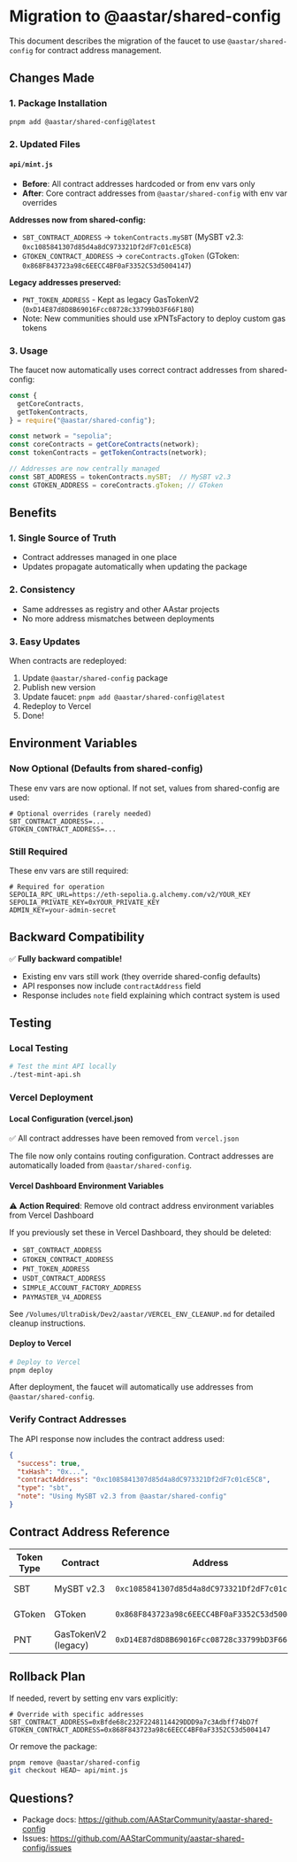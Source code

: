 # Migration to @aastar/shared-config

This document describes the migration of the faucet to use `@aastar/shared-config` for contract address management.

## Changes Made

### 1. Package Installation

```bash
pnpm add @aastar/shared-config@latest
```

### 2. Updated Files

#### `api/mint.js`
- **Before**: All contract addresses hardcoded or from env vars only
- **After**: Core contract addresses from `@aastar/shared-config` with env var overrides

**Addresses now from shared-config:**
- `SBT_CONTRACT_ADDRESS` → `tokenContracts.mySBT` (MySBT v2.3: `0xc1085841307d85d4a8dC973321Df2dF7c01cE5C8`)
- `GTOKEN_CONTRACT_ADDRESS` → `coreContracts.gToken` (GToken: `0x868F843723a98c6EECC4BF0aF3352C53d5004147`)

**Legacy addresses preserved:**
- `PNT_TOKEN_ADDRESS` - Kept as legacy GasTokenV2 (`0xD14E87d8D8B69016Fcc08728c33799bD3F66F180`)
- Note: New communities should use xPNTsFactory to deploy custom gas tokens

### 3. Usage

The faucet now automatically uses correct contract addresses from shared-config:

```javascript
const {
  getCoreContracts,
  getTokenContracts,
} = require("@aastar/shared-config");

const network = "sepolia";
const coreContracts = getCoreContracts(network);
const tokenContracts = getTokenContracts(network);

// Addresses are now centrally managed
const SBT_ADDRESS = tokenContracts.mySBT;  // MySBT v2.3
const GTOKEN_ADDRESS = coreContracts.gToken; // GToken
```

## Benefits

### 1. Single Source of Truth
- Contract addresses managed in one place
- Updates propagate automatically when updating the package

### 2. Consistency
- Same addresses as registry and other AAstar projects
- No more address mismatches between deployments

### 3. Easy Updates
When contracts are redeployed:
1. Update `@aastar/shared-config` package
2. Publish new version
3. Update faucet: `pnpm add @aastar/shared-config@latest`
4. Redeploy to Vercel
5. Done!

## Environment Variables

### Now Optional (Defaults from shared-config)

These env vars are now optional. If not set, values from shared-config are used:

```env
# Optional overrides (rarely needed)
SBT_CONTRACT_ADDRESS=...
GTOKEN_CONTRACT_ADDRESS=...
```

### Still Required

These env vars are still required:

```env
# Required for operation
SEPOLIA_RPC_URL=https://eth-sepolia.g.alchemy.com/v2/YOUR_KEY
SEPOLIA_PRIVATE_KEY=0xYOUR_PRIVATE_KEY
ADMIN_KEY=your-admin-secret
```

## Backward Compatibility

✅ **Fully backward compatible!**

- Existing env vars still work (they override shared-config defaults)
- API responses now include `contractAddress` field
- Response includes `note` field explaining which contract system is used

## Testing

### Local Testing

```bash
# Test the mint API locally
./test-mint-api.sh
```

### Vercel Deployment

#### Local Configuration (vercel.json)
✅ All contract addresses have been removed from `vercel.json`

The file now only contains routing configuration. Contract addresses are automatically loaded from `@aastar/shared-config`.

#### Vercel Dashboard Environment Variables

⚠️ **Action Required**: Remove old contract address environment variables from Vercel Dashboard

If you previously set these in Vercel Dashboard, they should be deleted:
- `SBT_CONTRACT_ADDRESS`
- `GTOKEN_CONTRACT_ADDRESS`
- `PNT_TOKEN_ADDRESS`
- `USDT_CONTRACT_ADDRESS`
- `SIMPLE_ACCOUNT_FACTORY_ADDRESS`
- `PAYMASTER_V4_ADDRESS`

See `/Volumes/UltraDisk/Dev2/aastar/VERCEL_ENV_CLEANUP.md` for detailed cleanup instructions.

#### Deploy to Vercel

```bash
# Deploy to Vercel
pnpm deploy
```

After deployment, the faucet will automatically use addresses from `@aastar/shared-config`.

### Verify Contract Addresses

The API response now includes the contract address used:

```json
{
  "success": true,
  "txHash": "0x...",
  "contractAddress": "0xc1085841307d85d4a8dC973321Df2dF7c01cE5C8",
  "type": "sbt",
  "note": "Using MySBT v2.3 from @aastar/shared-config"
}
```

## Contract Address Reference

| Token Type | Contract | Address | Source |
|------------|----------|---------|--------|
| SBT | MySBT v2.3 | `0xc1085841307d85d4a8dC973321Df2dF7c01cE5C8` | shared-config |
| GToken | GToken | `0x868F843723a98c6EECC4BF0aF3352C53d5004147` | shared-config |
| PNT | GasTokenV2 (legacy) | `0xD14E87d8D8B69016Fcc08728c33799bD3F66F180` | hardcoded |

## Rollback Plan

If needed, revert by setting env vars explicitly:

```env
# Override with specific addresses
SBT_CONTRACT_ADDRESS=0xBfde68c232F2248114429DDD9a7c3Adbff74bD7f
GTOKEN_CONTRACT_ADDRESS=0x868F843723a98c6EECC4BF0aF3352C53d5004147
```

Or remove the package:

```bash
pnpm remove @aastar/shared-config
git checkout HEAD~ api/mint.js
```

## Questions?

- Package docs: https://github.com/AAStarCommunity/aastar-shared-config
- Issues: https://github.com/AAStarCommunity/aastar-shared-config/issues

